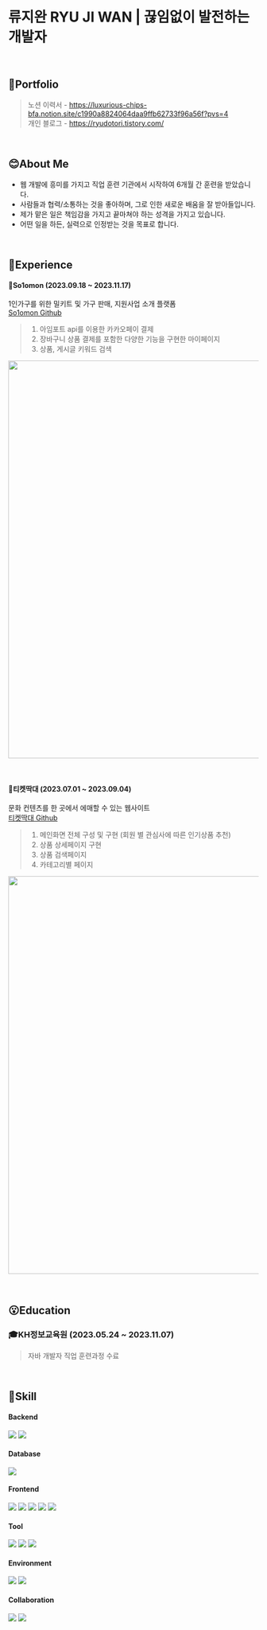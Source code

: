 # 류지완  RYU JI WAN | 끊임없이 발전하는 개발자
<br>

## 🙂Portfolio

> 노션 이력서 - https://luxurious-chips-bfa.notion.site/c1990a8824064daa9ffb62733f96a56f?pvs=4 <br>
> 개인 블로그 - https://ryudotori.tistory.com/
<br>

<!--
**Rjiwan/Rjiwan** is a ✨ _special_ ✨ repository because its `README.md` (this file) appears on your GitHub profile.

Here are some ideas to get you started:

- 🔭 I’m currently working on ...
- 🌱 I’m currently learning ...
- 👯 I’m looking to collaborate on ...
- 🤔 I’m looking for help with ...
- 💬 Ask me about ...
- 📫 How to reach me: ...
- 😄 Pronouns: ...
- ⚡ Fun fact: ...
-->

## 😊About Me

- 웹 개발에 흥미를 가지고 직업 훈련 기관에서 시작하여 6개월 간 훈련을 받았습니다. <br>
- 사람들과 협력/소통하는 것을 좋아하며, 그로 인한 새로운 배움을 잘 받아들입니다. <br>
- 제가 맡은 일은 책임감을 가지고 끝마쳐야 하는 성격을 가지고 있습니다. <br>
- 어떤 일을 하든, 실력으로 인정받는 것을 목표로 합니다. <br>

<br>
  
## 🧐Experience


#### 🎨So1omon (2023.09.18 ~ 2023.11.17)
1인가구를 위한 밀키트 및 가구 판매, 지원사업 소개 플랫폼 <br>
[So1omon Github](https://github.com/YongJinPark91/So1omon)<br>
> 1. 아임포트 api를 이용한 카카오페이 결제
> 2. 장바구니 상품 결제를 포함한 다양한 기능을 구현한 마이페이지
> 3. 상품, 게시글 키워드 검색

<img src="https://github.com/YongJinPark91/So1omon/blob/main/readme/%EB%A9%94%EC%9D%B8%ED%8E%98%EC%9D%B4%EC%A7%80.gif?raw=true" width="800"> <br>

<br>

#### 🎨티켓딱대 (2023.07.01 ~ 2023.09.04)
문화 컨텐츠를 한 곳에서 에매할 수 있는 웹사이트 <br>
[티켓딱대 Github](https://github.com/inumsiki/ticketDdakdae)<br>
> 1. 메인화면 전체 구성 및 구현 (회원 별 관심사에 따른 인기상품 추천)
> 2. 상품 상세페이지 구현
> 3. 상품 검색페이지
> 4. 카테고리별 페이지

<img src="https://github.com/inumsiki/ticketDdakdae/assets/134485808/2e83cb2d-6f2a-4f20-b888-06751819b575" width="800"><br>

<br>

## 😮Education

### 🎓KH정보교육원 (2023.05.24 ~ 2023.11.07)
> 자바 개발자 직업 훈련과정 수료
<br>
  
## 🤩Skill

#### Backend
<p>
  <img src="https://img.shields.io/badge/java-%23007396.svg?&style=for-the-badge&logo=java&logoColor=white" />
  <img src="https://img.shields.io/badge/JSP&Servlet-%236DB33F.svg?&style=for-the-badge" />
</p>

#### Database
<p>
  <img src="https://img.shields.io/badge/oracleDB-%23F80000.svg?&style=for-the-badge&logo=oracle&logoColor=white" />
</p>

#### Frontend
<p>
  <img src="https://img.shields.io/badge/html5-%23E34F26.svg?&style=for-the-badge&logo=html5&logoColor=white" />
  <img src="https://img.shields.io/badge/css3-%231572B6.svg?&style=for-the-badge&logo=css3&logoColor=white" />
  <img src="https://img.shields.io/badge/javascript-%23F7DF1E.svg?&style=for-the-badge&logo=javascript&logoColor=black" />
  <img src="https://img.shields.io/badge/jquery-%230769AD.svg?&style=for-the-badge&logo=jquery&logoColor=white" />
  <img src="https://img.shields.io/badge/Ajax-%230063CB.svg?&style=for-the-badge" />
</p>

#### Tool
<p>
  <img src="https://img.shields.io/badge/eclipse-%232C2255.svg?&style=for-the-badge&logo=eclipse%20ide&logoColor=white" />
  <img src="https://img.shields.io/badge/visual%20studio%20code-%23007ACC.svg?&style=for-the-badge&logo=visual%20studio%20code&logoColor=white" />
  <img src="https://img.shields.io/badge/STS-%236DB33F.svg?&style=for-the-badge&logo=spring&logoColor=white" />
</p>

#### Environment
<p>
  <img src="https://img.shields.io/badge/apache%20tomcat-%23F8DC75.svg?&style=for-the-badge&logo=apache%20tomcat&logoColor=black" />
  <img src="https://img.shields.io/badge/windows-%230078D6.svg?&style=for-the-badge&logo=windows&logoColor=white" />
</p>

#### Collaboration
<p>
  <img src="https://img.shields.io/badge/github-%23181717.svg?&style=for-the-badge&logo=github&logoColor=white" />
  <img src="https://img.shields.io/badge/Source%20Tree-%230052CC.svg?&style=for-the-badge&logo=atlassian&logoColor=white" />
</p>




